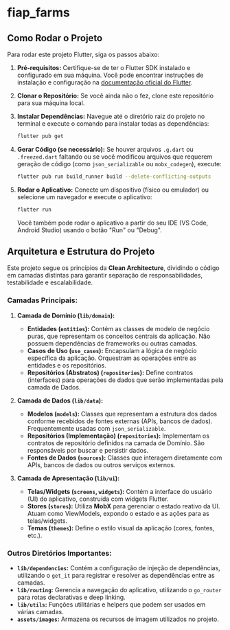 # fiap_farms

## Como Rodar o Projeto

Para rodar este projeto Flutter, siga os passos abaixo:

1.  **Pré-requisitos:** Certifique-se de ter o Flutter SDK instalado e configurado em sua máquina. Você pode encontrar instruções de instalação e configuração na [documentação oficial do Flutter](https://flutter.dev/docs/get-started/install).

2.  **Clonar o Repositório:** Se você ainda não o fez, clone este repositório para sua máquina local.

3.  **Instalar Dependências:** Navegue até o diretório raiz do projeto no terminal e execute o comando para instalar todas as dependências:
    ```bash
    flutter pub get
    ```

4.  **Gerar Código (se necessário):** Se houver arquivos `.g.dart` ou `.freezed.dart` faltando ou se você modificou arquivos que requerem geração de código (como `json_serializable` ou `mobx_codegen`), execute:
    ```bash
    flutter pub run build_runner build --delete-conflicting-outputs
    ```

5.  **Rodar o Aplicativo:** Conecte um dispositivo (físico ou emulador) ou selecione um navegador e execute o aplicativo:
    ```bash
    flutter run
    ```
    Você também pode rodar o aplicativo a partir do seu IDE (VS Code, Android Studio) usando o botão "Run" ou "Debug".

## Arquitetura e Estrutura do Projeto

Este projeto segue os princípios da **Clean Architecture**, dividindo o código em camadas distintas para garantir separação de responsabilidades, testabilidade e escalabilidade.

### Camadas Principais:

1.  **Camada de Domínio (`lib/domain`):**
    *   **Entidades (`entities`):** Contém as classes de modelo de negócio puras, que representam os conceitos centrais da aplicação. Não possuem dependências de frameworks ou outras camadas.
    *   **Casos de Uso (`use_cases`):** Encapsulam a lógica de negócio específica da aplicação. Orquestram as operações entre as entidades e os repositórios.
    *   **Repositórios (Abstratos) (`repositories`):** Define contratos (interfaces) para operações de dados que serão implementadas pela camada de Dados.

2.  **Camada de Dados (`lib/data`):**
    *   **Modelos (`models`):** Classes que representam a estrutura dos dados conforme recebidos de fontes externas (APIs, bancos de dados). Frequentemente usadas com `json_serializable`.
    *   **Repositórios (Implementação) (`repositories`):** Implementam os contratos de repositório definidos na camada de Domínio. São responsáveis por buscar e persistir dados.
    *   **Fontes de Dados (`sources`):** Classes que interagem diretamente com APIs, bancos de dados ou outros serviços externos.

3.  **Camada de Apresentação (`lib/ui`):**
    *   **Telas/Widgets (`screens`, `widgets`):** Contém a interface do usuário (UI) do aplicativo, construída com widgets Flutter.
    *   **Stores (`stores`):** Utiliza **MobX** para gerenciar o estado reativo da UI. Atuam como ViewModels, expondo o estado e as ações para as telas/widgets.
    *   **Temas (`themes`):** Define o estilo visual da aplicação (cores, fontes, etc.).

### Outros Diretórios Importantes:

*   **`lib/dependencies`:** Contém a configuração de injeção de dependências, utilizando o `get_it` para registrar e resolver as dependências entre as camadas.
*   **`lib/routing`:** Gerencia a navegação do aplicativo, utilizando o `go_router` para rotas declarativas e deep linking.
*   **`lib/utils`:** Funções utilitárias e helpers que podem ser usados em várias camadas.
*   **`assets/images`:** Armazena os recursos de imagem utilizados no projeto.